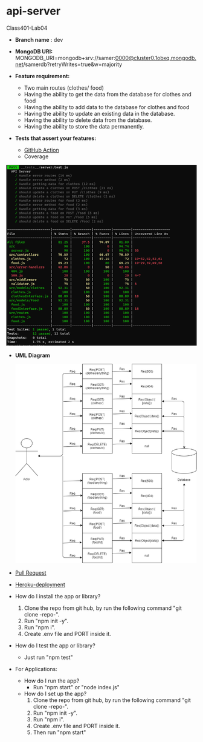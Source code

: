 # api-server
Class401-Lab04

- **Branch name** : dev
- **MongoDB URI:** 
  MONGODB_URI=mongodb+srv://samer:0000@cluster0.1obxq.mongodb.net/samerdb?retryWrites=true&w=majority
- **Feature requirement:**
    - Two main routes (clothes/ food)
    - Having the ability to get the data from the database for clothes and food
    - Having the ability to add data to the database for clothes and food
    - Having the ability to update an existing data in the database.
    - Having the ability to delete data from the database.
    - Having the ability to store the data permanently.
  
- **Tests that assert your features:**
    - [GitHub Action](https://github.com/Samer-Alnajjar/api-server/actions)
    - Coverage

![Coverage](coverage.png)

- **UML Diagram**

  ![UML-Diagram](UML_Diagram.png)

- [Pull Request](https://github.com/Samer-Alnajjar/api-server/pull/4)

- [Heroku-deployment](https://samer-api-server.herokuapp.com/)

- How do I install the app or library?
  1. Clone the repo from git hub, by run the following command "git clone -repo-".
  2. Run "npm init -y".
  3. Run "npm i".
  4. Create .env file and PORT inside it.
- How do I test the app or library?
  - Just run "npm test"


- For Applications:
  - How do I run the app?
    - Run "npm start" or "node index.js"
  - How do I set up the app?
    1. Clone the repo from git hub, by run the following command "git clone -repo-".
    2. Run "npm init -y".
    3. Run "npm i".
    4. Create .env file and PORT inside it.
    5. Then run "npm start"
